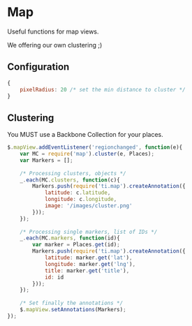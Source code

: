 # Map

Useful functions for map views.

We offering our own clustering ;)

## Configuration

```javascript
{
    pixelRadius: 20 /* set the min distance to cluster */
}
```

## Clustering

You MUST use a Backbone Collection for your places.

```javascript
$.mapView.addEventListener('regionchanged', function(e){
    var MC = require('map').cluster(e, Places);
    var Markers = [];
    
    /* Processing clusters, objects */
    _.each(MC.clusters, function(c){
        Markers.push(require('ti.map').createAnnotation({
            latitude: c.latitude,
            longitude: c.longitude,
            image: '/images/cluster.png'
        }));
    });
    
    /* Processing single markers, list of IDs */
    _.each(MC.markers, function(id){
        var marker = Places.get(id);
        Markers.push(require('ti.map').createAnnotation({
            latitude: marker.get('lat'),
            longitude: marker.get('lng'),
            title: marker.get('title'),
            id: id
        }));
    });
    
    /* Set finally the annotations */
    $.mapView.setAnnotations(Markers);
});
```
